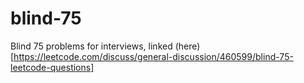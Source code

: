 # blind-75

Blind 75 problems for interviews, linked (here)[https://leetcode.com/discuss/general-discussion/460599/blind-75-leetcode-questions]
